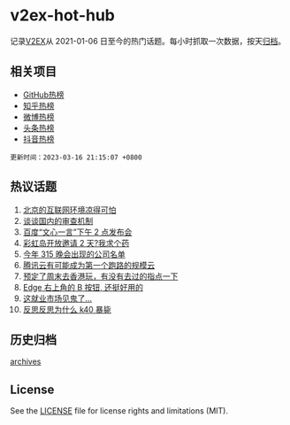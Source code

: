 # v2ex-hot-hub

 记录[V2EX](https://www.v2ex.com/)从 2021-01-06 日至今的热门话题。每小时抓取一次数据，按天[归档](archives)。
 
 ## 相关项目

- [GitHub热榜](https://github.com/it985/github-hot-hub)
- [知乎热榜](https://github.com/it985/zhihu-hot-hub)
- [微博热榜](https://github.com/it985/weibo-hot-hub)
- [头条热榜](https://github.com/it985/toutiao-hot-hub)
- [抖音热榜](https://github.com/it985/douyin-hot-hub)


 `更新时间：2023-03-16 21:15:07 +0800`

## 热议话题

1. [北京的互联网环境凉得可怕](https://www.v2ex.com/t/924408)
1. [谈谈国内的审查机制](https://www.v2ex.com/t/924491)
1. [百度“文心一言”下午 2 点发布会](https://www.v2ex.com/t/924383)
1. [彩虹岛开放邀请 2 天?我求个药](https://www.v2ex.com/t/924457)
1. [今年 315 晚会出现的公司名单](https://www.v2ex.com/t/924334)
1. [腾讯云有可能成为第一个跑路的规模云](https://www.v2ex.com/t/924375)
1. [预定了周末去香港玩，有没有去过的指点一下](https://www.v2ex.com/t/924362)
1. [Edge 右上角的 B 按钮, 还挺好用的](https://www.v2ex.com/t/924456)
1. [这就业市场见鬼了...](https://www.v2ex.com/t/924468)
1. [反思反思为什么 k40 暴毙](https://www.v2ex.com/t/924494)

## 历史归档

[archives](archives)

## License

See the [LICENSE](LICENSE) file for license rights and limitations (MIT).
